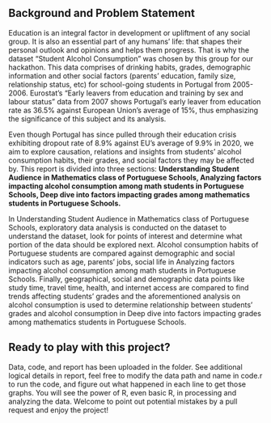 ## Background and Problem Statement

Education is an integral factor in development or upliftment of any social group. It is also an essential
part of any humans’ life: that shapes their personal outlook and opinions and helps them progress. That
is why the dataset “Student Alcohol Consumption” was chosen by this group for our hackathon. This data
comprises of drinking habits, grades, demographic information and other social factors (parents’ education,
family size, relationship status, etc) for school-going students in Portugal from 2005-2006. Eurostat’s “Early
leavers from education and training by sex and labour status” data from 2007 shows Portugal’s early leaver
from education rate as 36.5% against European Union’s average of 15%, thus emphasizing the significance
of this subject and its analysis.

Even though Portugal has since pulled through their education crisis exhibiting dropout rate of 8.9% against
EU’s average of 9.9% in 2020, we aim to explore causation, relations and insights from students’ alcohol consumption habits, their grades, and social factors they may be affected by. This report is divided into three sections: **Understanding Student Audience in Mathematics class of Portuguese Schools, Analyzing
factors impacting alcohol consumption among math students in Portuguese Schools, Deep dive
into factors impacting grades among mathematics students in Portuguese Schools.**


In Understanding Student Audience in Mathematics class of Portuguese Schools, exploratory
data analysis is conducted on the dataset to understand the dataset, look for points of interest and determine what portion of the data should be explored next. Alcohol consumption habits of Portuguese students
are compared against demographic and social indicators such as age, parents’ jobs, social life in Analyzing
factors impacting alcohol consumption among math students in Portuguese Schools. Finally,
geographical, social and demographic data points like study time, travel time, health, and internet access are
compared to find trends affecting students’ grades and the aforementioned analysis on alcohol consumption
is used to determine relationship between students’ grades and alcohol consumption in Deep dive into
factors impacting grades among mathematics students in Portuguese Schools.


## Ready to play with this project?

Data, code, and report has been uploaded in the folder. See additional logical details in report, feel free to modify the data path and name in code.r to run the code, and figure out what happened in each line to get those graphs. You will see the power of R, even basic R, in processing and analyzing the data. Welcome to point out potential mistakes by a pull request and enjoy the project!


